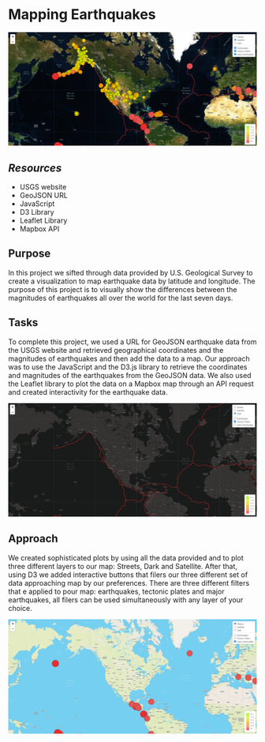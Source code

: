 # Mapping Earthquakes

![Satellite.](https://github.com/kossakova/Mapping_Earthquakes/blob/main/IMG/Satellite.png)

## *Resources*
- USGS website 
- GeoJSON URL
- JavaScript
- D3 Library
- Leaflet Library
- Mapbox API


## Purpose
In this project we sifted through data provided by U.S. Geological Survey to create a visualization to map earthquake data by latitude and longitude. The purpose of this project is to visually show the differences between the magnitudes of earthquakes all over the world for the last seven days.

## Tasks

To complete this project, we used a URL for GeoJSON earthquake data from the USGS website and retrieved geographical coordinates and the magnitudes of earthquakes and then add the data to a map. Our approach was to use the JavaScript and the D3.js library to retrieve the coordinates and magnitudes of the earthquakes from the GeoJSON data. We also used the Leaflet library to plot the data on a Mapbox map through an API request and created interactivity for the earthquake data.

![Dark.](https://github.com/kossakova/Mapping_Earthquakes/blob/main/IMG/Dark.png)

## Approach
We created sophisticated plots by using all the data provided and to plot three different layers to our map: Streets, Dark and Satellite. After that, using D3 we added interactive buttons that filers our three different set of data approaching map by our preferences. There are three different filters that e applied to pour map: earthquakes, tectonic plates and major earthquakes, all filers can be used simultaneously with any layer of your choice. 


![Streets.](https://github.com/kossakova/Mapping_Earthquakes/blob/main/IMG/Streets.png)



